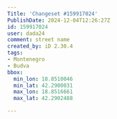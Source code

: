 ```yaml
---
Title: 'Changeset #159917024'
PublishDate: 2024-12-04T12:26:27Z
id: 159917024
user: dada24
comment: street name
created_by: iD 2.30.4
tags:
- Montenegro
- Budva
bbox:
  min_lon: 18.8510046
  min_lat: 42.2900031
  max_lon: 18.8516661
  max_lat: 42.2902488

---
```

